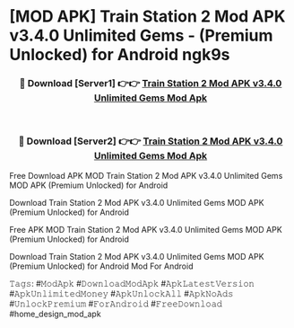# [MOD APK] Train Station 2 Mod APK v3.4.0 Unlimited Gems - (Premium Unlocked) for Android ngk9s



<div align="center">
<h3>🔴 Download [Server1] 👉👉 <a href="https://momento.my/?title=Train_Station_2_Mod_APK_v3.4.0_Unlimited_Gems">Train Station 2 Mod APK v3.4.0 Unlimited Gems Mod Apk</a></h3><br>

<h3>🔴 Download [Server2] 👉👉 <a href="https://momento.my/?title=Train_Station_2_Mod_APK_v3.4.0_Unlimited_Gems">Train Station 2 Mod APK v3.4.0 Unlimited Gems Mod Apk</a></h3>
</div>



Free Download APK MOD Train Station 2 Mod APK v3.4.0 Unlimited Gems MOD APK (Premium Unlocked) for Android

Download Train Station 2 Mod APK v3.4.0 Unlimited Gems MOD APK (Premium Unlocked) for Android

Free APK MOD Train Station 2 Mod APK v3.4.0 Unlimited Gems MOD APK (Premium Unlocked) for Android

Download Train Station 2 Mod APK v3.4.0 Unlimited Gems MOD APK (Premium Unlocked) for Android Mod For Android

𝚃𝚊𝚐𝚜: #𝙼𝚘𝚍𝙰𝚙𝚔 #𝙳𝚘𝚠𝚗𝚕𝚘𝚊𝚍𝙼𝚘𝚍𝙰𝚙𝚔 #𝙰𝚙𝚔𝙻𝚊𝚝𝚎𝚜𝚝𝚅𝚎𝚛𝚜𝚒𝚘𝚗 #𝙰𝚙𝚔𝚄𝚗𝚕𝚒𝚖𝚒𝚝𝚎𝚍𝙼𝚘𝚗𝚎𝚢 #𝙰𝚙𝚔𝚄𝚗𝚕𝚘𝚌𝚔𝙰𝚕𝚕 #𝙰𝚙𝚔𝙽𝚘𝙰𝚍𝚜 #𝚄𝚗𝚕𝚘𝚌𝚔𝙿𝚛𝚎𝚖𝚒𝚞𝚖 #𝙵𝚘𝚛𝙰𝚗𝚍𝚛𝚘𝚒𝚍 #𝙵𝚛𝚎𝚎𝙳𝚘𝚠𝚗𝚕𝚘𝚊𝚍 #home_design_mod_apk
